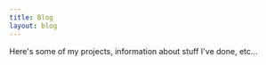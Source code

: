 ```yaml
---
title: Blog
layout: blog
---
```

Here's some of my projects, information about stuff I've done, etc...